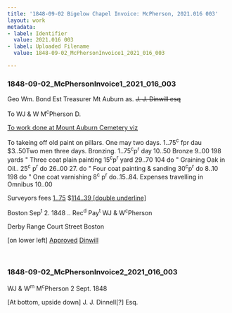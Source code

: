 ```yaml
---
title: '1848-09-02 Bigelow Chapel Invoice: McPherson, 2021.016 003'
layout: work
metadata:
- label: Identifier
  value: 2021.016 003
- label: Uploaded Filename
  value: 1848-09-02_McPhersonInvoice1_2021_016_003

---
```

<div class="pages">
<div id="page-1797517">
<h3><a name="page-1797517">1848-09-02_McPhersonInvoice1_2021_016_003</a></h3>
<div class="page-content">
<p>Geo Wm. Bond Est<span class='line-break'> </span>Treasurer Mt Auburn as.<span class='line-break'> </span><del>J. J. Dinwill esq</del></p>
<p>To WJ &amp; W M<sup>c</sup>Pherson  D.</p>
<p><u>To work done at Mount Auburn Cemetery viz</u></p>
<p>To takeing off old paint on pillars.<span class='line-break'> </span>One may two days. 1..75<sup>c</sup> fpr dau $3..50<span class='line-break'></span>Two men three days. Bronzing. 1..75<sup>c</sup>p<sup>r</sup> day 10..50<span class='line-break'> </span>Bronze  9..00<span class='line-break'> </span>198 yards " Three coat plain painting 15<sup>c</sup>p<sup>r</sup> yard 29..70<span class='line-break'> </span>104 do " Graining Oak in Oil.. 25<sup>c</sup> p<sup>r</sup> do 26..00<span class='line-break'> </span>27. do " Four coat painting &amp; sanding 30<sup>c</sup>p<sup>r</sup> do 8..10<span class='line-break'> </span>198 do " One coat varnishing 8<sup>c</sup> p<sup>r</sup> do..15..84.<span class='line-break'> </span>Expenses travelling in Omnibus  10..00</p>
<p>Surveyors fees <u>1..75</u><span class='line-break'> </span>$<u>114..39 [double underline]</u></p>
<p>Boston Sep<sup>t</sup> 2. 1848 .. Rec<sup>d</sup> Pay<sup>t</sup><span class='line-break'> </span>WJ &amp; W<sup>c</sup>Pherson</p>
<p>Derby Range<span class='line-break'> </span>Court Street<span class='line-break'> </span>Boston</p>
<p>[on lower left]<span class='line-break'> </span><u>Approved</u><span class='line-break'> </span><u>Dinwill</u></p>
</div>
</div>
<br />
<div id="page-1797518">
<h3><a name="page-1797518">1848-09-02_McPhersonInvoice2_2021_016_003</a></h3>
<div class="page-content">
<p>WJ &amp; W<sup>m</sup> M<sup>c</sup>Pherson<span class='line-break'> </span>2 Sept. 1848</p>
<p>[At bottom, upside down]<span class='line-break'> </span>J. J. Dinnell[?] Esq.</p>
</div>
</div>
<br />
</div>
